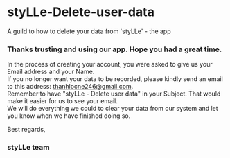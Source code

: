 # styLLe-Delete-user-data
A guild to how to delete your data from 'styLLe' - the app

### Thanks trusting and using our app. Hope you had a great time.
In the process of creating your account, you were asked to give us your Email address and your Name. <br/>
If you no longer want your data to be recorded, please kindly send an email to this address: thanhlocne246@gmail.com. <br/>
Remember to have "styLLe - Delete user data" in your Subject. That would make it easier for us to see your email. <br/>
We will do everything we could to clear your data from our system and let you know when we have finished doing so.<br/>

Best regards,
### styLLe team
